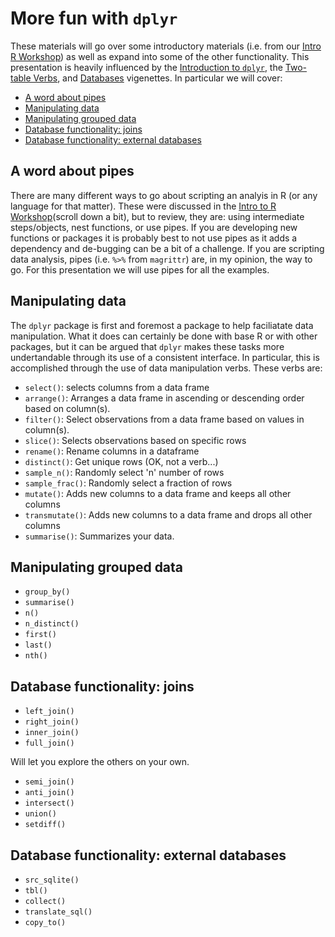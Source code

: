 

# More fun with `dplyr`
These materials will go over some introductory materials (i.e. from our [Intro R Workshop](https://github.com/rhodyrstats/intro_r_workshop)) as well as expand into some of the other functionality.  This presentation is heavily influenced by the [Introduction to `dplyr`](https://cran.r-project.org/web/packages/dplyr/vignettes/introduction.html), the [Two-table Verbs](https://cran.r-project.org/web/packages/dplyr/vignettes/two-table.html), and [Databases](https://cran.r-project.org/web/packages/dplyr/vignettes/databases.html) vigenettes. In particular we will cover:

- [A word about pipes](#a-word-about-pipes)
- [Manipulating data](#manipulating-data)
- [Manipulating grouped data](#manipulating-grouped-data)
- [Database functionality: joins](#database-functionality-joins)
- [Database functionality: external databases](#database-functionality-external-databases)

## A word about pipes
There are many different ways to go about scripting an analyis in R (or any language for that matter).  These were discussed in the [Intro to R Workshop](https://github.com/rhodyrstats/intro_r_workshop/blob/master/lessons/03_wrangling.md#using-dplyr)(scroll down a bit), but to review, they are: using intermediate steps/objects, nest functions, or use pipes.  If you are developing new functions or packages it is probably best to not use pipes as it adds a dependency and de-bugging can be a bit of a challenge.  If you are scripting data analysis, pipes (i.e. `%>%` from `magrittr`) are, in my opinion, the way to go.  For this presentation we will use pipes for all the examples.

## Manipulating data
The `dplyr` package is first and foremost a package to help faciliatate data manipulation.  What it does can certainly be done with base R or with other packages, but it can be argued that `dplyr` makes these tasks more undertandable through its use of a consistent interface.  In particular, this is accomplished through the use of data manipulation verbs.  These verbs are:

- `select()`: selects columns from a data frame 
- `arrange()`: Arranges a data frame in ascending or descending order based on column(s). 
- `filter()`: Select observations from a data frame based on values in column(s).
- `slice()`: Selects observations based on specific rows 
- `rename()`: Rename columns in a dataframe
- `distinct()`: Get unique rows (OK, not a verb...) 
- `sample_n()`: Randomly select 'n' number of rows
- `sample_frac()`: Randomly select a fraction of rows 
- `mutate()`: Adds new columns to a data frame and keeps all other columns
- `transmutate()`: Adds new columns to a data frame and drops all other columns
- `summarise()`: Summarizes your data.


## Manipulating grouped data

- `group_by()` 
- `summarise()` 
- `n()` 
- `n_distinct()` 
- `first()` 
- `last()` 
- `nth()`

## Database functionality: joins

- `left_join()` 
- `right_join()` 
- `inner_join()` 
- `full_join()`

Will let you explore the others on your own.
- `semi_join()` 
- `anti_join()` 
- `intersect()` 
- `union()` 
- `setdiff()`

## Database functionality: external databases

- `src_sqlite()` 
- `tbl()` 
- `collect()` 
- `translate_sql()`
- `copy_to()`

